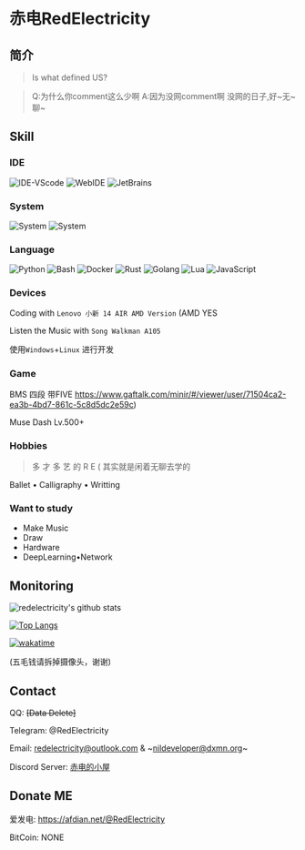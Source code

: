 # 赤电RedElectricity

## 简介

> Is what defined US?

> Q:为什么你comment这么少啊
> A:因为没网comment啊
> 没网的日子,好~无~聊~

## Skill

### IDE

![IDE-VScode](https://img.shields.io/badge/IDE-VScode-blue)  ![WebIDE](https://img.shields.io/badge/WebIDE-repl.it-lightgrey) ![JetBrains](https://img.shields.io/badge/JetBrains-IDE-blue)

### System

![System](https://img.shields.io/badge/System-Linux-yellow) ![System](https://img.shields.io/badge/System-Windows-blue)

### Language

![Python](https://img.shields.io/badge/python-v3.9.5-blue)  ![Bash](https://img.shields.io/badge/Bash-%3F%3F%3F-lightgrey)  ![Docker](https://img.shields.io/badge/Docker-CE-blue)  ![Rust](https://img.shields.io/badge/Rust-nightly-red)  ![Golang](https://img.shields.io/badge/Go-1.16-blud) ![Lua](https://img.shields.io/badge/Lua-JIT-blue) ![JavaScript](https://img.shields.io/badge/JavaScript-3-yellow)

### Devices

Coding with `Lenovo 小新 14 AIR AMD Version` (AMD YES

Listen the Music with `Song Walkman A105`

使用`Windows`+`Linux` 进行开发

### Game

BMS 四段 带FIVE https://www.gaftalk.com/minir/#/viewer/user/71504ca2-ea3b-4bd7-861c-5c8d5dc2e59c)

Muse Dash Lv.500+

### Hobbies

> 多 才 多 艺 的 R E ( 其实就是闲着无聊去学的

Ballet • Calligraphy • Writting 

### Want to study
 - Make Music
 - Draw
 - Hardware
 - DeepLearning•Network

## Monitoring

![redelectricity's github stats](https://github-readme-stats.vercel.app/api?username=redelectricity&show_icons=true)

[![Top Langs](https://github-readme-stats.vercel.app/api/top-langs/?username=redelectricity&langs_count=8)](https://github.com/anuraghazra/github-readme-stats)

[![wakatime](https://wakatime.com/badge/user/7bbb165f-a32b-491f-90fd-02da3e8c020a.svg)](https://wakatime.com/@7bbb165f-a32b-491f-90fd-02da3e8c020a)

(五毛钱请拆掉摄像头，谢谢)

## Contact
QQ: ~~[Data Delete]~~

Telegram: @RedElectricity

Email: redelectricity@outlook.com & ~nildeveloper@dxmn.org~

Discord Server: [赤电的小屋](https://discord.gg/CkvmKSwzAf)

## Donate ME

爱发电: https://afdian.net/@RedElectricity

BitCoin: NONE
